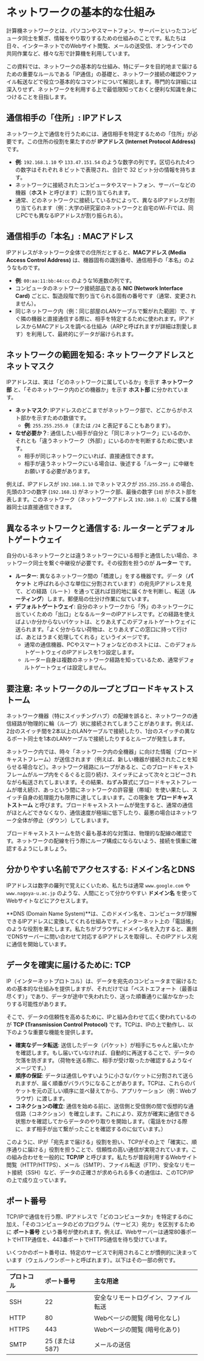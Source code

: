 # ネットワークの基本的な仕組み

計算機ネットワークとは、パソコンやスマートフォン、サーバーといったコンピュータ同士を繋ぎ、情報をやり取りするための仕組みのことです。私たちは日々、インターネットでのWebサイト閲覧、メールの送受信、オンラインでの共同作業など、様々な形で計算機を利用しています。

この資料では、ネットワークの基本的な仕組み、特にデータを目的地まで届けるための重要なルールである「IP通信」の基礎と、ネットワーク接続の確認やファイル転送などで役立つ基本的なコマンドについて解説します。専門的な詳細には深入りせず、ネットワークを利用する上で最低限知っておくと便利な知識を身につけることを目指します。

## 通信相手の「住所」: IPアドレス

ネットワーク上で通信を行うためには、通信相手を特定するための「住所」が必要です。この住所の役割を果たすのが **IPアドレス (Internet Protocol Address)** です。

- **例**: `192.168.1.10` や `133.47.151.54` のような数字の列です。区切られた4つの数字はそれぞれ 8 ビットで表現され、合計で 32 ビット分の情報を持ちます。
- ネットワークに接続されたコンピュータやスマートフォン、サーバーなどの機器（**ホスト** と呼びます）に割り当てられます。
- 通常、どのネットワークに接続しているかによって、異なるIPアドレスが割り当てられます（例：大学の研究室のネットワークと自宅のWi-Fiでは、同じPCでも異なるIPアドレスが割り振られる）。

## 通信相手の「本名」: MACアドレス

IPアドレスがネットワーク全体での住所だとすると、**MACアドレス (Media Access Control Address)** は、機器固有の識別番号、通信相手の「本名」のようなものです。

- **例**: `00:aa:11:bb:44:cc` のような16進数の列です。
- コンピュータのネットワーク接続部品である **NIC (Network Interface Card)** ごとに、製造段階で割り当てられる固有の番号です（通常、変更されません）。
- 同じネットワーク内（例：同じ部屋のLANケーブルで繋がれた範囲）で、すぐ隣の機器と直接通信する際に、相手を特定するために使われます。IPアドレスからMACアドレスを調べる仕組み（ARPと呼ばれますが詳細は割愛します）を利用して、最終的にデータが届けられます。

## ネットワークの範囲を知る: ネットワークアドレスとネットマスク

IPアドレスは、実は「どのネットワークに属しているか」を示す **ネットワーク部** と、「そのネットワーク内のどの機器か」を示す **ホスト部** に分かれています。

- **ネットマスク**: IPアドレスのどこまでがネットワーク部で、どこからがホスト部かを示すための数値です。
  - **例**: `255.255.255.0` （または `/24` と表記することもあります）。
- **なぜ必要か？**: 通信したい相手が自分と「同じネットワーク」にいるのか、それとも「違うネットワーク（外部）」にいるのかを判断するために使います。
  - 相手が同じネットワークにいれば、直接通信できます。
  - 相手が違うネットワークにいる場合は、後述する「ルーター」に中継をお願いする必要があります。

例えば、IPアドレスが `192.168.1.10` でネットマスクが `255.255.255.0` の場合、先頭の3つの数字 (`192.168.1`) がネットワーク部、最後の数字 (`10`) がホスト部を表します。このネットワーク（ネットワークアドレス `192.168.1.0`）に属する機器同士は直接通信できます。

## 異なるネットワークと通信する: ルーターとデフォルトゲートウェイ

自分のいるネットワークとは違うネットワークにいる相手と通信したい場合、ネットワーク同士を繋ぐ中継役が必要です。その役割を担うのが **ルーター** です。

- **ルーター**: 異なるネットワーク間の「橋渡し」をする機器です。データ（**パケット** と呼ばれる小さな単位に分割されています）の宛先IPアドレスを見て、どの経路（ルート）を通って送れば目的地に届くかを判断し、転送（**ルーティング**）します。郵便局の仕分け作業に似ています。
- **デフォルトゲートウェイ**: 自分のネットワークから「外」のネットワークに出ていくための「出口」となるルーターのIPアドレスです。どの経路を使えばよいか分からないパケットは、とりあえずこのデフォルトゲートウェイに送られます。「よく分からない荷物は、とりあえずこの窓口に持って行けば、あとはうまく処理してくれる」というイメージです。
  - 通常の通信機器、PCやスマートフォンなどのホストには、このデフォルトゲートウェイのIPアドレスを1つ設定します。
  - ルーター自身は複数のネットワーク経路を知っているため、通常デフォルトゲートウェイは設定しません。

## 要注意: ネットワークのループとブロードキャストストーム

ネットワーク機器（特にスイッチングハブ）の配線を誤ると、ネットワークの通信経路が物理的に輪（ループ）状に接続されてしまうことがあります。例えば、2台のスイッチ間を2本以上のLANケーブルで接続したり、1台のスイッチの異なるポート同士を1本のLANケーブルで接続したりするとループが発生します。

ネットワーク内では、時々「ネットワーク内の全機器」に向けた情報（ブロードキャストフレーム）が送信されます（例えば、新しい機器が接続されたことを知らせる場合など）。ネットワーク経路にループがあると、このブロードキャストフレームがループ内をぐるぐると回り続け、スイッチによって次々とコピーされながら転送されてしまいます。その結果、ねずみ算式にブロードキャストフレームが増え続け、あっという間にネットワークの許容量（帯域）を使い果たし、スイッチ自身の処理能力も限界に達してしまいます。この現象を **ブロードキャストストーム** と呼びます。ブロードキャストストームが発生すると、通常の通信がほとんどできなくなり、通信速度が極端に低下したり、最悪の場合はネットワーク全体が停止（ダウン）してしまいます。

ブロードキャストストームを防ぐ最も基本的な対策は、物理的な配線の確認です。ネットワークの配線を行う際にループ構成にならないよう、接続を慎重に確認するようにしましょう。

## 分かりやすい名前でアクセスする: ドメイン名とDNS

IPアドレスは数字の羅列で覚えにくいため、私たちは通常 `www.google.com` や `www.nagoya-u.ac.jp` のような、人間にとって分かりやすい **ドメイン名** を使ってWebサイトなどにアクセスします。

**DNS (Domain Name System)**は、このドメイン名を、コンピュータが理解できるIPアドレスに変換してくれる仕組みです。インターネット上の「電話帳」のような役割を果たします。私たちがブラウザにドメイン名を入力すると、裏側でDNSサーバーに問い合わせて対応するIPアドレスを取得し、そのIPアドレス宛に通信を開始しています。

## データを確実に届けるために: TCP

IP（インターネットプロトコル）は、データを宛先のコンピュータまで届けるための基本的な仕組みを提供しますが、それだけでは「ベストエフォート（最善は尽くす）」であり、データが途中で失われたり、送った順番通りに届かなかったりする可能性があります。

そこで、データの信頼性を高めるために、IPと組み合わせて広く使われているのが **TCP (Transmission Control Protocol)** です。TCPは、IPの上で動作し、以下のような重要な機能を提供します。

- **確実なデータ転送**: 送信したデータ（パケット）が相手にちゃんと届いたかを確認します。もし届いていなければ、自動的に再送することで、データの欠落を防ぎます。（荷物を送る際に、相手が受け取ったか確認するようなイメージです。）
- **順序の保証**: データは通信しやすいように小さなパケットに分割されて送られますが、届く順番がバラバラになることがあります。TCPは、これらのパケットを元の正しい順序に並べ替えてから、アプリケーション（例：Webブラウザ）に渡します。
- **コネクションの確立**: 通信を始める前に、送信側と受信側の間で仮想的な通信路（コネクション）を確立します。これにより、双方が確実に通信できる状態かを確認してからデータのやり取りを開始します。（電話をかける際に、まず相手が出て繋がったことを確認するのに似ています。）

このように、IPが「宛先まで届ける」役割を担い、TCPがその上で「確実に、順序通りに届ける」役割を担うことで、信頼性の高い通信が実現されています。この組み合わせを一般的に **TCP/IP** と呼びます。私たちが普段利用するWebサイト閲覧（HTTP/HTTPS）、メール（SMTP）、ファイル転送（FTP）、安全なリモート接続（SSH）など、データの正確さが求められる多くの通信は、このTCP/IPの上で成り立っています。

## ポート番号

TCP/IPで通信を行う際、IPアドレスで「どのコンピュータか」を特定するのに加え、「そのコンピュータのどのプログラム（サービス）宛か」を区別するために **ポート番号** という番号が使われます。例えば、Webサーバーは通常80番ポートでHTTP通信を、443番ポートでHTTPS通信を待ち受けています。

いくつかのポート番号は、特定のサービスで利用されることが慣例的に決まっています（ウェルノウンポートと呼ばれます）。以下はその一部の例です。

| プロトコル | ポート番号      | 主な用途                     |
| :--------- | :-------------- | :--------------------------- |
| SSH        | 22              | 安全なリモートログイン、ファイル転送 |
| HTTP       | 80              | Webページの閲覧 (暗号化なし) |
| HTTPS      | 443             | Webページの閲覧 (暗号化あり) |
| SMTP       | 25 (または 587) | メールの送信                 |
